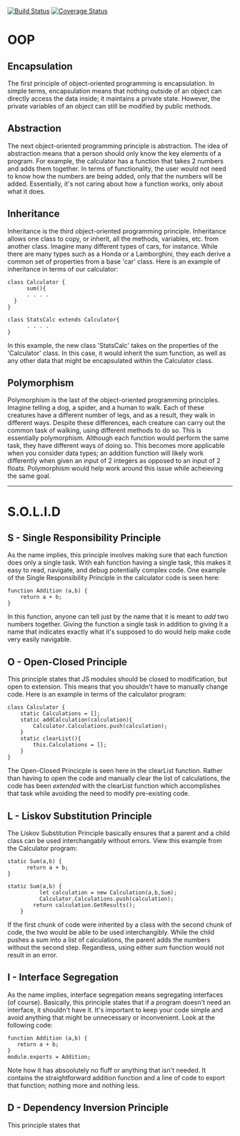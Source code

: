 [![Build Status](https://travis-ci.com/anmorales-hub/is219HW1.svg?branch=master)](https://travis-ci.com/anmorales-hub/is219HW1)
[![Coverage Status](https://coveralls.io/repos/github/anmorales-hub/is219HW1/badge.svg?branch=master)](https://coveralls.io/github/anmorales-hub/is219HW1?branch=master)

# OOP
## Encapsulation
The first principle of object-oriented programming is encapsulation. In simple terms, encapsulation means that nothing outside of an object can directly access the data inside; it maintains a private state. However, the private variables of an object can still be modified by public methods.

## Abstraction
The next object-oriented programming principle is abstraction. The idea of abstraction means that a person should only know the key elements of a program. For example, the calculator has a function that takes 2 numbers and adds them together. In terms of functionality, the user would not need to know how the numbers are being added, only that the numbers will be added. Essentially, it's not caring about how a function works, only about what it does.

## Inheritance
Inheritance is the third object-oriented programming principle. Inheritance allows one class to copy, or inherit, all the methods, variables, etc. from another class. Imagine many different types of cars, for instance. While there are many types such as a Honda or a Lamborghini, they each derive a common set of properties from a base 'car' class. Here is an example of inheritance in terms of our calculator:
``` 
class Calculator {
      sum(){
      . . . .
  }
} 
```

```
class StatsCalc extends Calculator{
      . . . .
} 
```

In this example, the new class 'StatsCalc' takes on the properties of the 'Calculator' class. In this case, it would inherit the sum function, as well as any other data that might be encapsulated within the Calculator class.

## Polymorphism
Polymorphism is the last of the object-oriented programming principles. Imagine telling a dog, a spider, and a human to walk. Each of these creatures have a different number of legs, and as a result, they walk in different ways. Despite these differences, each creature can carry out the common task of walking, using different methods to do so. This is essentially polymorphism. Although each function would perform the same task, they have different ways of doing so. This becomes more applicable when you consider data types; an addition function will likely work differently when given an input of 2 integers as opposed to an input of 2 floats. Polymorphism would help work around this issue while acheieving the same goal.

*** 
# S.O.L.I.D 
## S - Single Responsibility Principle
As the name implies, this principle involves making sure that each function does only a single task. With eah function having a single task, this makes it easy to read, navigate, and debug potentially complex code. One example of the Single Responsibility Principle in the calculator code is seen here:
```
function Addition (a,b) {
    return a + b;
}
```
In this function, anyone can tell just by the name that it is meant to *add* two numbers together. Giving the function a single task in addition to giving it a name that indicates exactly what it's supposed to do would help make code very easily navigable.

## O - Open-Closed Principle
This principle states that JS modules should be closed to modification, but open to extension. This means that you shouldn't have to manually change code. Here is an example in terms of the calculator program:
```
class Calculator {
    static Calculations = [];
    static addCalculation(calculation){
        Calculator.Calculations.push(calculation);
    }
    static clearList(){
        this.Calculations = [];
    }
}
```
The Open-Closed Princicple is seen here in the clearList function. Rather than having to open the code and manually clear the list of calculations, the code has been *extended* with the clearList function which accomplishes that task while avoiding the need to modify pre-existing code. 

## L - Liskov Substitution Principle
The Liskov Substitution Principle basically ensures that a parent and a child class can be used interchangably without errors. View this example from the Calculator program:
```
static Sum(a,b) {
      return a + b;
}
```
```
static Sum(a,b) {
          let calculation = new Calculation(a,b,Sum);
          Calculator.Calculations.push(calculation);
        return calculation.GetResults();
    }
 ```
 If the first chunk of code were inherited by a class with the second chunk of code, the two would be able to be used interchangibly. While the child pushes a sum into a list of calculations, the parent adds the numbers without the second step. Regardless, using either sum function would not result in an error.
 
 ## I - Interface Segregation
 As the name implies, interface segregation means segregating interfaces (of course). Basically, this principle states that if a program doesn't need an interface, it shouldn't have it. It's important to keep your code simple and avoid anything that might be unnecessary or inconvenient. Look at the following code:
 ```
function Addition (a,b) {
    return a + b;
}
module.exports = Addition;
```
Note how it has absoolutely no fluff or anything that isn't needed. It contains the straightforward addition function and a line of code to export that function; nothing more and nothing less.

## D - Dependency Inversion Principle
This principle states that
